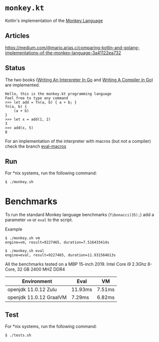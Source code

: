 # `monkey.kt`

Kotlin's implementation of the [Monkey Language](https://monkeylang.org/)

## Articles

https://medium.com/@mario.arias.c/comparing-kotlin-and-golang-implementations-of-the-monkey-language-3a41122ea732

## Status

The two books ([Writing An Interpreter In Go](https://interpreterbook.com/) and [Writing A Compiler in Go](https://compilerbook.com/)) are implemented.

```text
Hello, this is the monkey.kt programming language
Feel free to type any command
>>> let add = fn(a, b) { a + b; }
fn(a, b) {
    (a + b)
}
>>> let x = add(1, 2)
3
>>> add(x, 5)
8
```

For an implementation of the interpreter with macros (but not a compiler) check the branch [eval-macros](https://github.com/MarioAriasC/monkey.kt/tree/eval-macros)
    
## Run

For *nix systems, run the following command:

```shell
$ ./monkey.sh
```

# Benchmarks

To run the standard Monkey language benchmarks (`fibonacci(35);`) add a parameter `vm` or `eval` to the script.

Example

```shell
$ ./monkey.sh vm
engine=vm, result=9227465, duration=7.516433414s
```

```shell
$ ./monkey.sh eval
engine=eval, result=9227465, duration=11.931564613s
```
 
All the benchmarks tested on a MBP 15-inch 2019. Intel Core i9 2.3Ghz 8-Core, 32 GB 2400 MHZ DDR4
 
| Environment | Eval | VM |
|---|---|---|
|openjdk 11.0.12 Zulu| 11.93ms | 7.51ms |
|openjdk 11.0.12 GraalVM| 7.29ms | 6.82ms |


## Test

For *nix systems, run the following command:

```shell
$ ./tests.sh
```